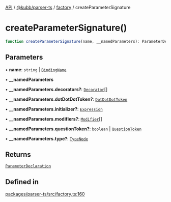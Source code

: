 [API](../../../../../packages.md) / [@kubb/parser-ts](../../../index.md) / [factory](../index.md) / createParameterSignature

# createParameterSignature()

```ts
function createParameterSignature(name, __namedParameters): ParameterDeclaration
```

## Parameters

• **name**: `string` \| [`BindingName`](../../ts/type-aliases/BindingName.md)

• **\_\_namedParameters**

• **\_\_namedParameters.decorators?**: [`Decorator`](../../ts/interfaces/Decorator.md)[]

• **\_\_namedParameters.dotDotDotToken?**: [`DotDotDotToken`](../../ts/type-aliases/DotDotDotToken.md)

• **\_\_namedParameters.initializer?**: [`Expression`](../../ts/interfaces/Expression.md)

• **\_\_namedParameters.modifiers?**: [`Modifier`](../../ts/type-aliases/Modifier.md)[]

• **\_\_namedParameters.questionToken?**: `boolean` \| [`QuestionToken`](../../ts/type-aliases/QuestionToken.md)

• **\_\_namedParameters.type?**: [`TypeNode`](../../ts/interfaces/TypeNode.md)

## Returns

[`ParameterDeclaration`](../../ts/interfaces/ParameterDeclaration.md)

## Defined in

[packages/parser-ts/src/factory.ts:160](https://github.com/kubb-project/kubb/blob/41d5fcbd23d143293d72542efcb650e62fa3a210/packages/parser-ts/src/factory.ts#L160)
